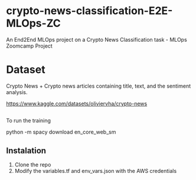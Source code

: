 # crypto-news-classification-E2E-MLOps-ZC
An End2End MLOps project on a Crypto News Classification task - MLOps Zoomcamp Project

# Dataset
Crypto News +
Crypto news articles containing title, text, and the sentiment analysis.

https://www.kaggle.com/datasets/oliviervha/crypto-news

## 

To run the training

python -m spacy download en_core_web_sm

## Instalation

1. Clone the repo
2. Modify the variables.tf and env_vars.json with the AWS credentials
